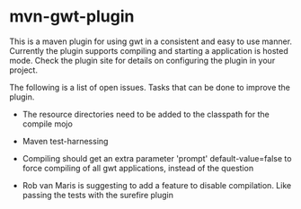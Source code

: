 # mvn-gwt-plugin

This is a maven plugin for using gwt in a consistent and easy to use manner. Currently
the plugin supports compiling and starting a application is hosted mode. Check the
plugin site for details on configuring the plugin in your project.

The following is a list of open issues. Tasks that can be done to improve the plugin.

* The resource directories need to be added to the classpath for the compile mojo

* Maven test-harnessing

* Compiling should get an extra parameter 'prompt' default-value=false to force
  compiling of all gwt applications, instead of the question

* Rob van Maris is suggesting to add a feature to disable compilation. Like passing the tests with the surefire plugin
